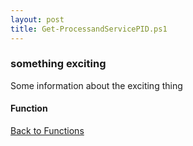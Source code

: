 ```yaml
---
layout: post
title: Get-ProcessandServicePID.ps1
---
```


### something exciting

Some information about the exciting thing

#### Function

<script async src="https://gist-it.appspot.com/github.com/BanterBoy/scripts-blog/blob/master/PowerShell/functions/Get-ProcessandServicePID.ps1"></script>

<a href="/menu/_pages/functions.html">Back to Functions</a>
